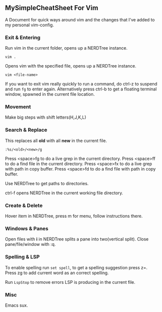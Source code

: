 ## MySimpleCheatSheet For Vim

A Document for quick ways around vim and the changes that I've added to my personal vim-config.

### Exit & Entering

Run vim in the current folder, opens up a NERDTree instance.
```
vim .
```

Opens vim with the specified file, opens up a NERDTree instance.
```
vim <file-name>
```

If you want to exit vim really quickly to run a command, do ctrl-z to suspend and run `fg` to enter
again. Alternatively press ctrl-b to get a floating terminal window, spawned in the current file
location.

### Movement

Make big steps with shift letters(H,J,K,L)

### Search & Replace


This replaces all __old__ with all __new__ in the current file.
```
:%s/<old>/<new>/g
```

Press \<space\>fg to do a live grep in the current directory.
Press \<space\>ff to do a find file in the current directory.
Press \<space\>fx to do a live grep with path in copy buffer.
Press \<space\>fd to do a find file with path in copy buffer.

Use NERDTree to get paths to directories.

ctrl-f opens NERDTree in the current working file directory.

### Create & Delete

Hover item in NERDTree, press m for menu, follow instructions there.

### Windows & Panes

Open files with __i__ in NERDTree splits a pane into two(vertical split).
Close pane/file/window with :q.

### Spelling & LSP

To enable spelling run `set spell`, to get a spelling suggestion press z=. Press zg to add current
word as an correct spelling.

Run `LspStop` to remove errors LSP is producing in the current file.

### Misc

Emacs sux.
